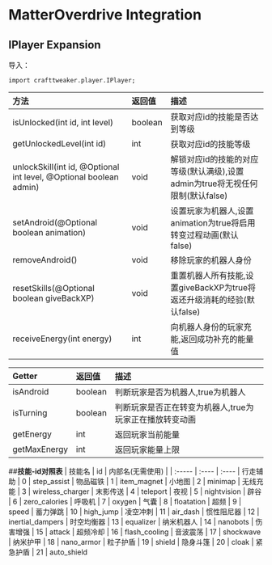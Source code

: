 # MatterOverdrive Integration

## IPlayer Expansion

导入：

```zenscript
import crafttweaker.player.IPlayer;
```

| 方法                                                               | 返回值   | 描述
| :---------------------------------------------------------------- | :------ |:----------------------------------- 
| isUnlocked(int id, int level)                                     | boolean | 获取对应id的技能是否达到等级
| getUnlockedLevel(int id)                                          | int     | 获取对应id的技能等级
| unlockSkill(int id, @Optional int level, @Optional boolean admin) | void    | 解锁对应id的技能的对应等级(默认满级),设置admin为true将无视任何限制(默认false)
| setAndroid(@Optional boolean animation)                           | void    | 设置玩家为机器人,设置animation为true将启用转变过程动画(默认false)
| removeAndroid()                                                   | void    | 移除玩家的机器人身份
| resetSkills(@Optional boolean giveBackXP)                         | void    | 重置机器人所有技能,设置giveBackXP为true将返还升级消耗的经验(默认false)
| receiveEnergy(int energy)                                         | int     | 向机器人身份的玩家充能,返回成功补充的能量值

| Getter       | 返回值    | 描述
| :----------- | :------ | :---------------------------------------------
| isAndroid    | boolean | 判断玩家是否为机器人,true为机器人
| isTurning    | boolean | 判断玩家是否正在转变为机器人,true为玩家正在播放转变动画
| getEnergy    | int     | 返回玩家当前能量
| getMaxEnergy | int     | 返回玩家能量上限

##**技能-id对照表**
| 技能名 | id | 内部名(无需使用) |
| :----- | :---- | :----
| 行走辅助 | 0  | step_assist
| 物品磁铁 | 1  | item_magnet
| 小地图 | 2  | minimap
| 无线充能 | 3  | wireless_charger
| 末影传送 | 4  | teleport
| 夜视 | 5  | nightvision
| 辟谷 | 6  | zero_calories
| 呼吸机 | 7  | oxygen
| 气囊 | 8  | floatation
| 超频 | 9  | speed
| 蓄力弹跳 | 10 | high_jump
| 凌空冲刺 | 11 | air_dash
| 惯性阻尼器 | 12 | inertial_dampers
| 时空均衡器 | 13 | equalizer
| 纳米机器人 | 14 | nanobots
| 伤害增强 | 15 | attack
| 超频冷却 | 16 | flash_cooling
| 音波震荡 | 17 | shockwave
| 纳米护甲 | 18 | nano_armor
| 粒子护盾 | 19 | shield
| 隐身斗篷 | 20 | cloak
| 紧急护盾 | 21 | auto_shield